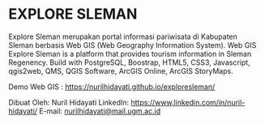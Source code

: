 # EXPLORE SLEMAN
Explore Sleman merupakan portal informasi pariwisata di Kabupaten Sleman berbasis Web GIS (Web Geography Information System). Web GIS Explore Sleman is a platform that provides tourism information in Sleman Regenency. Build with PostgreSQL, Boostrap, HTML5, CSS3, Javascript, qgis2web, QMS, QGIS Software, ArcGIS Online, ArcGIS StoryMaps.

Demo Web GIS : https://nurilhidayati.github.io/exploresleman/

Dibuat Oleh: Nuril Hidayati
LinkedIn: https://www.linkedin.com/in/nuril-hidayati/
E-mail: nurilhidayati@mail.ugm.ac.id
